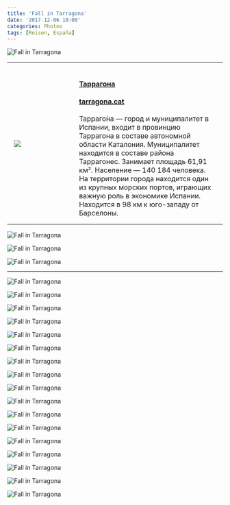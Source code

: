```yaml
---
title: 'Fall in Tarragona'
date: '2017-12-06 10:00'
categories: Photos
tags: [Reisen, España]
---
```


<div class='preview'><img src='{{urls.media}}/FallInTarragonaOK2.jpg' alt='Fall in Tarragona'></div>

<table><tr><td style="padding:1em;width: 120px;"><img src="https://duckduckgo.com/i/d11050da.png"></td><td style="padding:1em;">
<a href="https://ru.wikipedia.org/wiki/%D0%A2%D0%B0%D1%80%D1%80%D0%B0%D0%B3%D0%BE%D0%BD%D0%B0" title="More at Wikipedia (RU) "><h4>Таррагона</h4></a>
<a href="http://www.tarragona.cat"><b>tarragona.cat</b></a><br><br>
Тарраго́на — город и муниципалитет в Испании, входит в провинцию Таррагона в составе автономной области Каталония. Муниципалитет находится в составе района Таррагонес. Занимает площадь 61,91 км². Население — 140 184 человека. На территории города находится один из крупных морских портов, играющих важную роль в экономике Испании. Находится в 98 км к юго-западу от Барселоны.</td></tr></table>

<a id='d7bda69dcd733049f07ca352b4fc6a50-800'></a>![Fall in Tarragona]({{urls.media}}/d7bda69dcd733049f07ca352b4fc6a50-800.jpg 'На подъезде к Таррагоне возвышается мост имени Дьявола, построенный в первом веке. Возведен, по преданию, за одну ночь, не без помощи рогатого.')

<a id='e1de2edd017171646066a6bcb91b48d4-800'></a>![Fall in Tarragona]({{urls.media}}/e1de2edd017171646066a6bcb91b48d4-800.jpg 'Переход по мосту довольно узок. Интересно, были попытки переправиться на мотоциклах?')

<a id='1c6c9f25b82fb7002e6efb48dda34814-800'></a>![Fall in Tarragona]({{urls.media}}/1c6c9f25b82fb7002e6efb48dda34814-800.jpg 'Ну вот такой мостик, да. Утопает в зелени.')

---

<a id='9db97a4877b8d35e82a941e69d2bb71b-800'></a>![Fall in Tarragona]({{urls.media}}/9db97a4877b8d35e82a941e69d2bb71b-800.jpg 'Дом вермута. Чуть ниже: «Безалкогольный вермут».')

<a id='f9fdbfb65c7ce07c723fad6a805b0889-800'></a>![Fall in Tarragona]({{urls.media}}/f9fdbfb65c7ce07c723fad6a805b0889-800.jpg 'Ну как так-то, а?!')

<a id='0a91c61dd79f79d2a105e46afcf3f053-800'></a>![Fall in Tarragona]({{urls.media}}/0a91c61dd79f79d2a105e46afcf3f053-800.jpg 'Вольное использование греческого алфавита; особенно вштыривает «Ф» вместо «I»')

<a id='ba625315a7d3ca4c7c9b5528edbee0db-800'></a>![Fall in Tarragona]({{urls.media}}/ba625315a7d3ca4c7c9b5528edbee0db-800.jpg 'Сверху — табличка времен, полагаю, Франко, «calle» — это по-испански. Снизу — современный вариант, на каталанском.')

<a id='16cd5902e813a773afea7b1a6334dcbd-800'></a>![Fall in Tarragona]({{urls.media}}/16cd5902e813a773afea7b1a6334dcbd-800.jpg 'Парковка мотоциклов там-там-там.')

<!-- <a id='77b5ff6b54a57bfb11aa524c73d9e9ad-800'></a>![Fall in Tarragona]({{urls.media}}/77b5ff6b54a57bfb11aa524c73d9e9ad-800.jpg '') -->

<a id='2a9657f4ef859641ce171680500223a8-800'></a>![Fall in Tarragona]({{urls.media}}/2a9657f4ef859641ce171680500223a8-800.jpg 'Нарядное мандариновое дерево.')

<a id='6042f33cbbb927e3656b5da39bc5df0a-800'></a>![Fall in Tarragona]({{urls.media}}/6042f33cbbb927e3656b5da39bc5df0a-800.jpg '+ Уютный квартал / - квартиры в аренду туристам')

<a id='47f9fd6571908a2ff9d70918ec54021d-800'></a>![Fall in Tarragona]({{urls.media}}/47f9fd6571908a2ff9d70918ec54021d-800.jpg 'Необычные форм-факторы <a href="https://en.wikipedia.org/wiki/Ti%C3%B3_de_Nadal">Tío de Nadal</a>.')

<a id='ddde85321b7ddd644ed78f5c4f6bb6d1-800'></a>![Fall in Tarragona]({{urls.media}}/ddde85321b7ddd644ed78f5c4f6bb6d1-800.jpg 'Местная забава, увековеченная в бронзе: таррагонская людская пирамида.')

<!-- <a id='4cc083057e26c61e1828e19861d4c8ad-800'></a>![Fall in Tarragona]({{urls.media}}/4cc083057e26c61e1828e19861d4c8ad-800.jpg '') -->

<a id='1ba919ca32d270d7078db48069af44da-800'></a>![Fall in Tarragona]({{urls.media}}/1ba919ca32d270d7078db48069af44da-800.jpg 'Поддержка пирамиды развивает некоторые мышцы.')

<a id='414873d2ba893f00b9bfbd4d2d9eb2cb-800'></a>![Fall in Tarragona]({{urls.media}}/414873d2ba893f00b9bfbd4d2d9eb2cb-800.jpg 'Вместе за Каталонию.')

<a id='e008b345e90691e0f108ac2ce12132e2-800'></a>![Fall in Tarragona]({{urls.media}}/e008b345e90691e0f108ac2ce12132e2-800.jpg 'Формы жизни.')

<a id='a7ba0052ad129b69e5fba1b1562ecf63-800'></a>![Fall in Tarragona]({{urls.media}}/a7ba0052ad129b69e5fba1b1562ecf63-800.jpg 'Так растет олива (она же маслина).')

<a id='47e90ca7a07413463d120948b7ae5190-800'></a>![Fall in Tarragona]({{urls.media}}/47e90ca7a07413463d120948b7ae5190-800.jpg 'Старые уличные таблички более информативны.')

<a id='6e82d834de685ba43dbdeb3e8a98b6f1-800'></a>![Fall in Tarragona]({{urls.media}}/6e82d834de685ba43dbdeb3e8a98b6f1-800.jpg 'Эта лавочка — участник всетаррагонской коммерческой сети.')

<a id='8649f68c443da3d6b4cf75eea1fea3c1-800'></a>![Fall in Tarragona]({{urls.media}}/8649f68c443da3d6b4cf75eea1fea3c1-800.jpg 'Каталонский флаг, нарисованный человеком, чуждым ксенофобии (и плохо умеющим считать до пяти).')

<a id='8e264e1266ee73dfdc38dade10d6d21f-800'></a>![Fall in Tarragona]({{urls.media}}/8e264e1266ee73dfdc38dade10d6d21f-800.jpg 'Чудесное граффити.')
